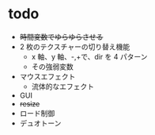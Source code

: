 # todo

-  ~~時間変数でゆらゆらさせる~~
-  2 枚のテクスチャーの切り替え機能
   -  x 軸、y 軸、-,+で、dir を 4 パターン
   -  その強弱変数
-  マウスエフェクト
   -  流体的なエフェクト
-  GUI
-  ~~resize~~
-  ロード制御
-  デュオトーン
